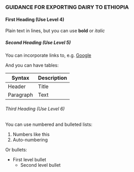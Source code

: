 ### GUIDANCE FOR EXPORTING DAIRY TO ETHIOPIA

#### First Heading (Use Level 4)

Plain text in lines, but you can use **bold** or  *italic*

##### Second Heading (Use Level 5)

You can incorporate links to, e.g. [Google](http://google.com)

And you can have tables:

| Syntax    | Description |
| --------- | ----------- |
| Header    | Title       |
| Paragraph | Text        |

###### Third Heading (Use Level 6)

You can use numbered and bulleted lists:

1. Numbers like this
2. Auto-numbering

Or bullets:

- First level bullet
  - Second level bullet